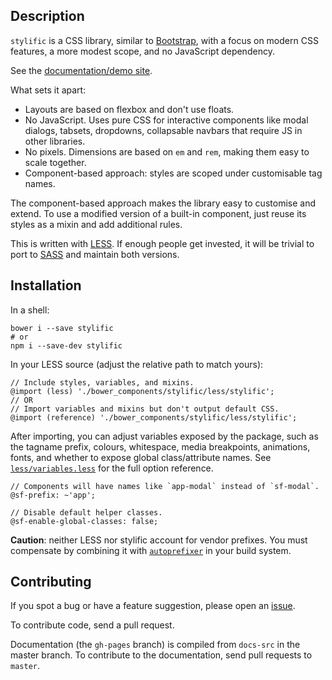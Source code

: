 ## Description

`stylific` is a CSS library, similar to
[Bootstrap](http://getbootstrap.com), with a focus on modern CSS features, a
more modest scope, and no JavaScript dependency.

See the [documentation/demo site](http://mitranim.com/stylific/).

What sets it apart:
* Layouts are based on flexbox and don't use floats.
* No JavaScript. Uses pure CSS for interactive components like modal dialogs,
  tabsets, dropdowns, collapsable navbars that require JS in other libraries.
* No pixels. Dimensions are based on `em` and `rem`, making them easy to scale
  together.
* Component-based approach: styles are scoped under customisable tag names.

The component-based approach makes the library easy to customise and extend. To
use a modified version of a built-in component, just reuse its styles as a mixin
and add additional rules.

This is written with [LESS](http://lesscss.org). If enough people get invested,
it will be trivial to port to [SASS](http://sass-lang.com) and maintain both
versions.

## Installation

In a shell:

```shell
bower i --save stylific
# or
npm i --save-dev stylific
```

In your LESS source (adjust the relative path to match yours):

```less
// Include styles, variables, and mixins.
@import (less) './bower_components/stylific/less/stylific';
// OR
// Import variables and mixins but don't output default CSS.
@import (reference) './bower_components/stylific/less/stylific';
```

After importing, you can adjust variables exposed by the package, such as the
tagname prefix, colours, whitespace, media breakpoints, animations, fonts, and
whether to expose global class/attribute names. See
[`less/variables.less`](less/variables.less) for the full option reference.

```less
// Components will have names like `app-modal` instead of `sf-modal`.
@sf-prefix: ~'app';

// Disable default helper classes.
@sf-enable-global-classes: false;
```

**Caution**: neither LESS nor stylific account for vendor prefixes. You
must compensate by combining it with
[`autoprefixer`](https://github.com/postcss/autoprefixer) in your build system.

## Contributing

If you spot a bug or have a feature suggestion, please open an [issue](/issues).

To contribute code, send a pull request.

Documentation (the `gh-pages` branch) is compiled from `docs-src` in the master
branch. To contribute to the documentation, send pull requests to `master`.

